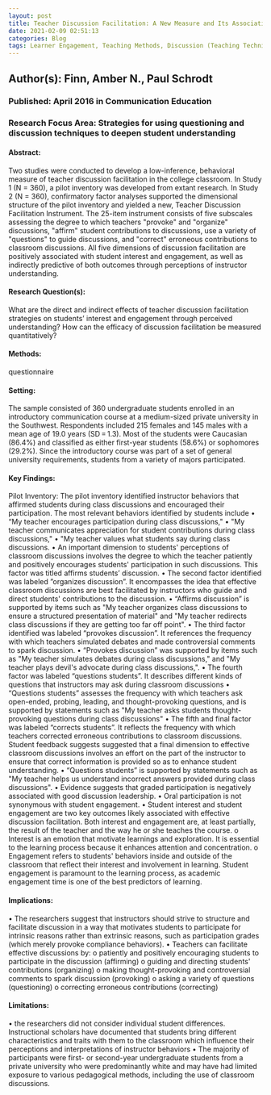 ```yaml
---
layout: post
title: Teacher Discussion Facilitation: A New Measure and Its Associations with Students’ Perceived Understanding, Interest, and Engagement.
date: 2021-02-09 02:51:13
categories: Blog
tags: Learner Engagement, Teaching Methods, Discussion (Teaching Technique), Factor Analysis, College Faculty, Correlation, Teacher Student Relationship, Undergraduate Students, Communications, Introductory Courses, Questionnaires, Measures (Individuals), Maximum Likelihood Statistics, Construct Validity, Student Attitudes, Likert Scales, Structural Equation Models, Statistical Analysis
---
```


## Author(s): Finn, Amber N., Paul Schrodt

### Published: April 2016 in Communication Education

### Research Focus Area: Strategies for using questioning and discussion techniques to deepen student understanding

#### Abstract:
Two studies were conducted to develop a low-inference, behavioral measure of teacher discussion facilitation in the college classroom. In Study 1 (N = 360), a pilot inventory was developed from extant research. In Study 2 (N = 360), confirmatory factor analyses supported the dimensional structure of the pilot inventory and yielded a new, Teacher Discussion Facilitation Instrument. The 25-item instrument consists of five subscales assessing the degree to which teachers "provoke" and "organize" discussions, "affirm" student contributions to discussions, use a variety of "questions" to guide discussions, and "correct" erroneous contributions to classroom discussions. All five dimensions of discussion facilitation are positively associated with student interest and engagement, as well as indirectly predictive of both outcomes through perceptions of instructor understanding.


#### Research Question(s):
What are the direct and indirect effects of teacher discussion facilitation strategies on students’ interest and engagement through perceived understanding? How can the efficacy of discussion facilitation be measured quantitatively?


#### Methods:
questionnaire


#### Setting:
The sample consisted of 360 undergraduate students enrolled in an introductory communication course at a medium-sized private university in the Southwest. Respondents included 215 females and 145 males with a mean age of 19.0 years (SD = 1.3). Most of the students were Caucasian (86.4%) and classified as either first-year students (58.6%) or sophomores (29.2%). Since the introductory course was part of a set of general university requirements, students from a variety of majors participated.


#### Key Findings:
Pilot Inventory: The pilot inventory identified instructor behaviors that affirmed students during class discussions and encouraged their participation. The most relevant behaviors identified by students include • “My teacher encourages participation during class discussions,"  • "My teacher communicates appreciation for student contributions during class discussions,"  • "My teacher values what students say during class discussions. • An important dimension to students' perceptions of classroom discussions involves the degree to which the teacher patiently and positively encourages students' participation in such discussions. This factor was titled affirms students’ discussion. • The second factor identified was labeled ”organizes discussion”. It encompasses the idea that effective classroom discussions are best facilitated by instructors who guide and direct students' contributions to the discussion. • “Affirms discussion” is supported by items such as "My teacher organizes class discussions to ensure a structured presentation of material" and "My teacher redirects class discussions if they are getting too far off point". • The third factor identified was labeled “provokes discussion”. It references the frequency with which teachers simulated debates and made controversial comments to spark discussion. • “Provokes discussion” was supported by items such as "My teacher simulates debates during class discussions," and "My teacher plays devil's advocate during class discussions,". • The fourth factor was labeled “questions students”. It describes different kinds of questions that instructors may ask during classroom discussions • “Questions students” assesses the frequency with which teachers ask open-ended, probing, leading, and thought-provoking questions, and is supported by statements such as "My teacher asks students thought-provoking questions during class discussions" • The fifth and final factor was labeled “corrects students”. It reflects the frequency with which teachers corrected erroneous contributions to classroom discussions. Student feedback suggests suggested that a final dimension to effective classroom discussions involves an effort on the part of the instructor to ensure that correct information is provided so as to enhance student understanding. • “Questions students” is supported by statements such as "My teacher helps us understand incorrect answers provided during class discussions". • Evidence suggests that graded participation is negatively associated with good discussion leadership. • Oral participation is not synonymous with student engagement.  • Student interest and student engagement are two key outcomes likely associated with effective discussion facilitation. Both interest and engagement are, at least partially, the result of the teacher and the way he or she teaches the course. o Interest is an emotion that motivate learnings and exploration. It is essential to the learning process because it enhances attention and concentration. o Engagement refers to students' behaviors inside and outside of the classroom that reflect their interest and involvement in learning. Student engagement is paramount to the learning process, as academic engagement time is one of the best predictors of learning. 


#### Implications:
• The researchers suggest that instructors should strive to structure and facilitate discussion in a way that motivates students to participate for intrinsic reasons rather than extrinsic reasons, such as participation grades (which merely provoke compliance behaviors). • Teachers can facilitate effective discussions by: o patiently and positively encouraging students to participate in the discussion (affirming) o guiding and directing students' contributions (organizing) o making thought-provoking and controversial comments to spark discussion (provoking) o asking a variety of questions (questioning) o correcting erroneous contributions (correcting) 


#### Limitations:
• the researchers did not consider individual student differences. Instructional scholars have documented that students bring different characteristics and traits with them to the classroom which influence their perceptions and interpretations of instructor behaviors  • The majority of participants were first- or second-year undergraduate students from a private university who were predominantly white and may have had limited exposure to various pedagogical methods, including the use of classroom discussions.  


